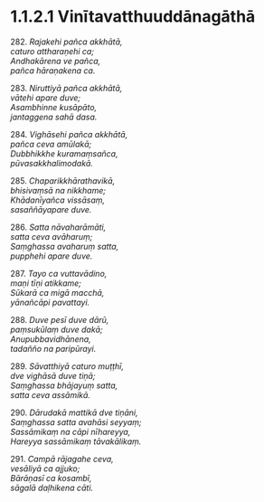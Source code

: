 # 1.1.2.1 Vinītavatthuuddānagāthā

282\. _Rajakehi pañca akkhātā,_  
_caturo attharaṇehi ca;_  
_Andhakārena ve pañca,_  
_pañca hāraṇakena ca._  

283\. _Niruttiyā pañca akkhātā,_  
_vātehi apare duve;_  
_Asambhinne kusāpāto,_  
_jantaggena sahā dasa._  

284\. _Vighāsehi pañca akkhātā,_  
_pañca ceva amūlakā;_  
_Dubbhikkhe kuramaṃsañca,_  
_pūvasakkhalimodakā._  

285\. _Chaparikkhārathavikā,_  
_bhisivaṃsā na nikkhame;_  
_Khādanīyañca vissāsaṃ,_  
_sasaññāyapare duve._  

286\. _Satta nāvaharāmāti,_  
_satta ceva avāharuṃ;_  
_Saṃghassa avaharuṃ satta,_  
_pupphehi apare duve._  

287\. _Tayo ca vuttavādino,_  
_maṇi tīṇi atikkame;_  
_Sūkarā ca migā macchā,_  
_yānañcāpi pavattayi._  

288\. _Duve pesī duve dārū,_  
_paṃsukūlaṃ duve dakā;_  
_Anupubbavidhānena,_  
_tadañño na paripūrayi._  

289\. _Sāvatthiyā caturo muṭṭhī,_  
_dve vighāsā duve tiṇā;_  
_Saṃghassa bhājayuṃ satta,_  
_satta ceva assāmikā._  

290\. _Dārudakā mattikā dve tiṇāni,_  
_Saṃghassa satta avahāsi seyyaṃ;_  
_Sassāmikaṃ na cāpi nīhareyya,_  
_Hareyya sassāmikaṃ tāvakālikaṃ._  

291\. _Campā rājagahe ceva,_  
_vesāliyā ca ajjuko;_  
_Bārāṇasī ca kosambī,_  
_sāgalā daḷhikena cāti._
